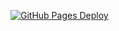 [![GitHub Pages Deploy](https://github.com/vladleesi/vladleesi.github.io/actions/workflows/gh-pages-deploy.yml/badge.svg)](https://github.com/vladleesi/vladleesi.github.io/actions/workflows/gh-pages-deploy.yml)